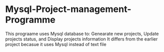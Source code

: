# Mysql-Project-management-Programme
This prograame uses Mysql database to:
  Genearate new projects,
  Update projects status,
  and Display projects information
It differs from the earlier project becasue it uses Mysql instead of text file
